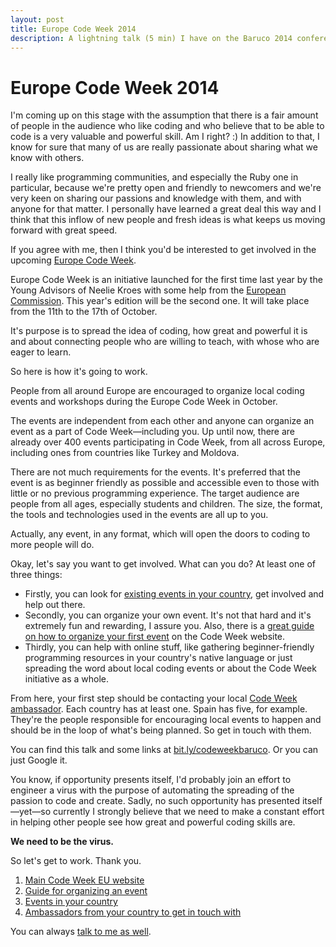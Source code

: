 ```yaml
---
layout: post
title: Europe Code Week 2014
description: A lightning talk (5 min) I have on the Baruco 2014 conference about Europe Code Week 2014.
---
```


# Europe Code Week 2014

I'm coming up on this stage with the assumption that there is a fair amount of people in the audience who like coding and who believe that to be able to code is a very valuable and powerful skill. Am I right? :) In addition to that, I know for sure that many of us are really passionate about sharing what we know with others.

I really like programming communities, and especially the Ruby one in particular, because we're pretty open and friendly to newcomers and we're very keen on sharing our passions and knowledge with them, and with anyone for that matter. I personally have learned a great deal this way and I think that this inflow of new people and fresh ideas is what keeps us moving forward with great speed.

If you agree with me, then I think you'd be interested to get involved in the upcoming [Europe Code Week](http://codeweek.eu/).

Europe Code Week is an initiative launched for the first time last year by the Young Advisors of Neelie Kroes with some help from the [European Commission](http://ec.europa.eu/dgs/connect/en/content/dg-connect). This year's edition will be the second one. It will take place from the 11th to the 17th of October.

It's purpose is to spread the idea of coding, how great and powerful it is and about connecting people who are willing to teach, with whose who are eager to learn.

So here is how it's going to work.

People from all around Europe are encouraged to organize local coding events and workshops during the Europe Code Week in October.

The events are independent from each other and anyone can organize an event as a part of Code Week—including you. Up until now, there are already over 400 events participating in Code Week, from all across Europe, including ones from countries like Turkey and Moldova.

There are not much requirements for the events. It's preferred that the event is as beginner friendly as possible and accessible even to those with little or no previous programming experience. The target audience are people from all ages, especially students and children. The size, the format, the tools and technologies used in the events are all up to you.

Actually, any event, in any format, which will open the doors to coding to more people will do.

Okay, let's say you want to get involved. What can you do? At least one of three things:

- Firstly, you can look for [existing events in your country](http://events.codeweek.eu/), get involved and help out there.
- Secondly, you can organize your own event. It's not that hard and it's extremely fun and rewarding, I assure you. Also, there is a [great guide on how to organize your first event](http://events.codeweek.eu/guide/) on the Code Week website.
- Thirdly, you can help with online stuff, like gathering beginner-friendly programming resources in your country's native language or just spreading the word about local coding events or about the Code Week initiative as a whole.

From here, your first step should be contacting your local [Code Week ambassador](http://events.codeweek.eu/ambassadors/). Each country has at least one. Spain has five, for example. They're the people responsible for encouraging local events to happen and should be in the loop of what's being planned. So get in touch with them.

You can find this talk and some links at [bit.ly/codeweekbaruco](http://bit.ly/codeweekbaruco). Or you can just Google it.

You know, if opportunity presents itself, I'd probably join an effort to engineer a virus with the purpose of automating the spreading of the passion to code and create. Sadly, no such opportunity has presented itself—yet—so currently I strongly believe that we need to make a constant effort in helping other people see how great and powerful coding skills are.

**We need to be the virus.**

So let's get to work. Thank you.

1. [Main Code Week EU website](http://codeweek.eu/)
2. [Guide for organizing an event](http://events.codeweek.eu/guide/)
3. [Events in your country](http://events.codeweek.eu/)
4. [Ambassadors from your country to get in touch with](http://events.codeweek.eu/ambassadors/)

You can always [talk to me as well](mailto:me@ddimitrov.name).
